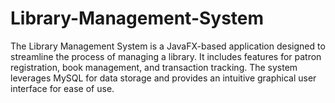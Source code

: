 # Library-Management-System
The Library Management System is a JavaFX-based application designed to streamline the process of managing a library. It includes features for patron registration, book management, and transaction tracking. The system leverages MySQL for data storage and provides an intuitive graphical user interface for ease of use.

